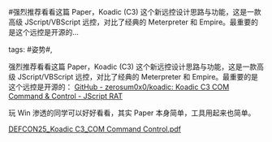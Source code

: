 #强烈推荐看看这篇 Paper，Koadic (C3) 这个新远控设计思路与功能，这是一款高级 JScript/VBScript 远控，对比了经典的 Meterpreter 和 Empire。最重要的是这个远控是开源的...

tags: #姿势#, 

强烈推荐看看这篇 Paper，Koadic (C3) 这个新远控设计思路与功能，这是一款高级 JScript/VBScript 远控，对比了经典的 Meterpreter 和 Empire。最重要的是这个远控是开源的：
[GitHub - zerosum0x0/koadic: Koadic C3 COM Command & Control - JScript RAT](https://github.com/zerosum0x0/koadic)

玩 Win 渗透的同学可以好好看看，其实 Paper 本身简单，工具用起来也简单。

[DEFCON25_Koadic C3_COM Command Control.pdf](/assets/88885884254252_DEFCON25_Koadic-C3_COM-Command-Control.pdf)

[comment]: <> (topic_id:51112522552424)

[comment]: <> (create_time:2017-08-05T07:52:46.461+0800)

[comment]: <> (topic_type:talk)

[comment]: <> (owner:781244882_余弦)

